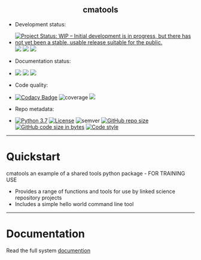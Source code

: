 <h2 align="center">cmatools</h2>

 - Development status: 
 - [![Project Status: WIP – Initial development is in progress, but there has not yet been a stable, usable release
 suitable for the public.](https://www.repostatus.org/badges/latest/wip.svg)](https://www.repostatus.org/#wip)
 ![](https://github.com/cma-open/cmatools/workflows/unit-tests/badge.svg)
 ![](https://github.com/cma-open/cmatools/workflows/end-to-end-tests/badge.svg)
 ![](https://github.com/cma-open/cmatools/workflows/user-interface-tests/badge.svg)


 - Documentation status:
 - ![](https://github.com/cma-open/cmatools/workflows/docs/badge.svg)
 ![](https://github.com/cma-open/cmatools/workflows/gh-pages/badge.svg)
 ![](https://github.com/cma-open/cmatools/workflows/site/badge.svg)


- Code quality: 
- [![Codacy Badge](https://api.codacy.com/project/badge/Grade/bc11e8877db94af394b794def1c4c585)](https://app.codacy.com/manual/jonathan.winn/cmatools?utm_source=github.com&utm_medium=referral&utm_content=jonathan-winn-geo/cmatools&utm_campaign=Badge_Grade_Dashboard)
![coverage](https://img.shields.io/badge/coverage-80%25-yellowgreen)
![](https://github.com/cma-open/cmatools/workflows/lint/badge.svg)
[](https://github.com/cma-open/cmatools/workflows/code-style/badge.svg)

- Repo metadata:
- [![Python 3.7](https://img.shields.io/badge/python-3.7-blue.svg)](https://www.python.org/downloads/release/python-370/)
[![License](https://img.shields.io/badge/License-BSD%203--Clause-blue.svg)](https://opensource.org/licenses/BSD-3-Clause)
![semver](https://img.shields.io/badge/semver-2.0.0-blue)
[![GitHub repo size](https://img.shields.io/github/repo-size/jonathan-winn-geo/cmatools)](https://github.com/repo-size/jonathan-winn-geo/cmatools)
[![GitHub code size in bytes](https://img.shields.io/github/languages/code-size/jonathan-winn-geo/cmatools)](https://github.com/code-size/jonathan-winn-geo/cmatools)
[![Code style](https://img.shields.io/badge/code%20style-black-000000.svg)](https://github.com/psf/black)


---


# Quickstart

cmatools an example of a shared tools python package - FOR TRAINING USE

- Provides a range of functions and tools for use by linked science repository projects
- Includes a simple hello world command line tool


--- 


# Documentation

Read the full system [documention](https://cma-open.github.io/cmatools/docs/build/index.html)

